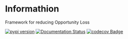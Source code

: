 # Informathion
Framework for reducing Opportunity Loss

[![pypi version](https://img.shields.io/pypi/v/informathion.svg)](https://pypi.python.org/pypi/informathion)
[![Documentation Status](https://readthedocs.org/projects/informathion/badge/?version=latest)](https://informathion.readthedocs.io/en/latest/?badge=latest)
[![codecov Badge](https://codecov.io/gh/migueltorrescosta/informathion/branch/main/graph/badge.svg)](https://codecov.io/gh/migueltorrescosta/informathion)